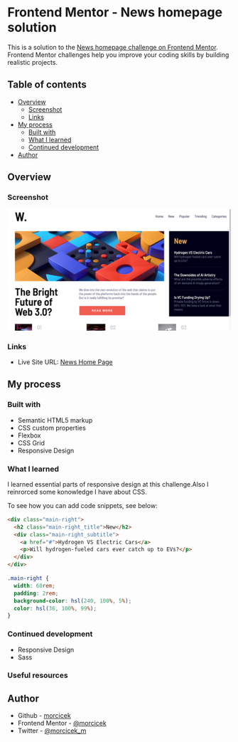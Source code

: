 # Frontend Mentor - News homepage solution

This is a solution to the [News homepage challenge on Frontend Mentor](https://www.frontendmentor.io/challenges/news-homepage-H6SWTa1MFl). Frontend Mentor challenges help you improve your coding skills by building realistic projects.

## Table of contents

- [Overview](#overview)
  - [Screenshot](#screenshot)
  - [Links](#links)
- [My process](#my-process)
  - [Built with](#built-with)
  - [What I learned](#what-i-learned)
  - [Continued development](#continued-development)
- [Author](#author)

## Overview

### Screenshot

![](./screenShot.png)

### Links

- Live Site URL: [News Home Page](https://morcicek.github.io/News-HomePage/)

## My process

### Built with

- Semantic HTML5 markup
- CSS custom properties
- Flexbox
- CSS Grid
- Responsive Design

### What I learned

I learned essential parts of responsive design at this challenge.Also I reinrorced some konowledge I have about CSS.

To see how you can add code snippets, see below:

```html
<div class="main-right">
  <h2 class="main-right_title">New</h2>
  <div class="main-right_subtitle">
    <a href="#">Hydrogen VS Electric Cars</a>
    <p>Will hydrogen-fueled cars ever catch up to EVs?</p>
  </div>
</div>
```

```css
.main-right {
  width: 60rem;
  padding: 2rem;
  background-color: hsl(240, 100%, 5%);
  color: hsl(36, 100%, 99%);
}
```

### Continued development

- Responsive Design
- Sass

### Useful resources

## Author

- Github - [morcicek](https://github.com/morcicek)
- Frontend Mentor - [@morcicek](https://www.frontendmentor.io/profile/morcicek)
- Twitter - [@morcicek_m](https://twitter.com/morcicek_m)

